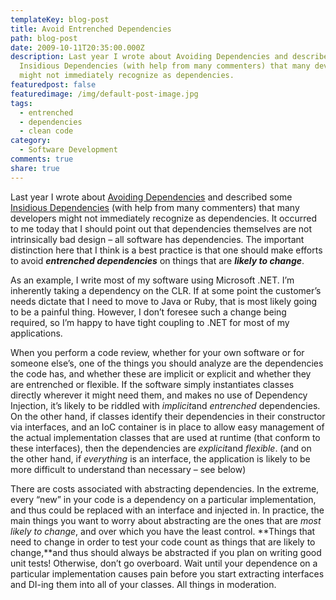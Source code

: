 ```yaml
---
templateKey: blog-post
title: Avoid Entrenched Dependencies
path: blog-post
date: 2009-10-11T20:35:00.000Z
description: Last year I wrote about Avoiding Dependencies and described some
  Insidious Dependencies (with help from many commenters) that many developers
  might not immediately recognize as dependencies.
featuredpost: false
featuredimage: /img/default-post-image.jpg
tags:
  - entrenched
  - dependencies
  - clean code
category:
  - Software Development
comments: true
share: true
---
```

Last year I wrote about [Avoiding Dependencies](/avoiding-dependencies) and described some [Insidious Dependencies](/insidious-dependencies) (with help from many commenters) that many developers might not immediately recognize as dependencies. It occurred to me today that I should point out that dependencies themselves are not intrinsically bad design – all software has dependencies. The important distinction here that I think is a best practice is that one should make efforts to avoid ***entrenched dependencies*** on things that are ***likely to change***.

As an example, I write most of my software using Microsoft .NET. I’m inherently taking a dependency on the CLR. If at some point the customer’s needs dictate that I need to move to Java or Ruby, that is most likely going to be a painful thing. However, I don’t foresee such a change being required, so I’m happy to have tight coupling to .NET for most of my applications.

When you perform a code review, whether for your own software or for someone else’s, one of the things you should analyze are the dependencies the code has, and whether these are implicit or explicit and whether they are entrenched or flexible. If the software simply instantiates classes directly wherever it might need them, and makes no use of Dependency Injection, it’s likely to be riddled with *implicit*and *entrenched* dependencies. On the other hand, if classes identify their dependencies in their constructor via interfaces, and an IoC container is in place to allow easy management of the actual implementation classes that are used at runtime (that conform to these interfaces), then the dependencies are *explicit*and *flexible*. (and on the other hand, if *everything* is an interface, the application is likely to be more difficult to understand than necessary – see below)

There are costs associated with abstracting dependencies. In the extreme, every “new” in your code is a dependency on a particular implementation, and thus could be replaced with an interface and injected in. In practice, the main things you want to worry about abstracting are the ones that are *most likely to change*, and over which you have the least control. **Things that need to change in order to test your code count as things that are likely to change,**and thus should always be abstracted if you plan on writing good unit tests! Otherwise, don’t go overboard. Wait until your dependence on a particular implementation causes pain before you start extracting interfaces and DI-ing them into all of your classes. All things in moderation.